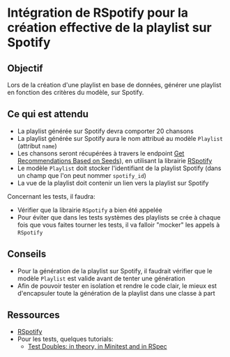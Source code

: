 # Intégration de RSpotify pour la création effective de la playlist sur Spotify

## Objectif

Lors de la création d'une playlist en base de données, générer une playlist en
fonction des critères du modèle, sur Spotify.

## Ce qui est attendu

- La playlist générée sur Spotify devra comporter 20 chansons
- La playlist générée sur Spotify aura le nom attribué au modèle `Playlist`
  (attribut `name`)
- Les chansons seront récupérées à travers le endpoint [Get Recommendations Based on
  Seeds](https://developer.spotify.com/documentation/web-api/reference/#/operations/get-recommendations)), en utilisant la librairie [RSpotify](https://github.com/guilhermesad/rspotify)
- Le modèle `Playlist` doit stocker l'identifiant de la playlist Spotify (dans
  un champ que l'on peut nommer `spotify_id`)
- La vue de la playlist doit contenir un lien vers la playlist sur Spotify

Concernant les tests, il faudra:

- Vérifier que la librairie `RSpotify` a bien été appelée
- Pour éviter que dans les tests systèmes des playlists se crée à chaque fois
  que vous faites tourner les tests, il va falloir "mocker" les appels à
  `RSpotify`

## Conseils

- Pour la génération de la playlist sur Spotify, il faudrait vérifier que le
  modèle `Playlist` est valide avant de tenter une génération
- Afin de pouvoir tester en isolation et rendre le code clair, le mieux est
  d'encapsuler toute la génération de la playlist dans une classe à part

## Ressources

- [RSpotify](https://github.com/guilhermesad/rspotify)
- Pour les tests, quelques tutorials:
  - [Test Doubles: in theory, in Minitest and in
    RSpec](https://ieftimov.com/post/test-doubles-theory-minitest-rspec/)
